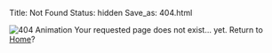 Title: Not Found
Status: hidden
Save_as: 404.html

![404 Animation](https://media.gifdb.com/confused-anime-tohru-8wwnvxmhmkl030jc.gif "")
Your requested page does not exist... yet. Return to [Home](../../)?
